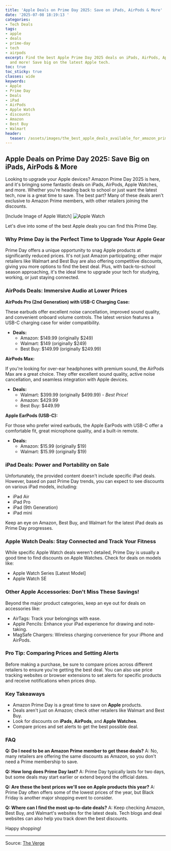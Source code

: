 ```yaml
---
title: 'Apple Deals on Prime Day 2025: Save on iPads, AirPods & More'
date: '2025-07-08 18:19:13 '
categories:
- Tech Deals
tags:
- apple
- deals
- prime-day
- tech
- airpods
excerpt: Find the best Apple Prime Day 2025 deals on iPads, AirPods, Apple Watches,
  and more! Save big on the latest Apple tech.
toc: true
toc_sticky: true
classes: wide
keywords:
- Apple
- Prime Day
- Deals
- iPad
- AirPods
- Apple Watch
- discounts
- Amazon
- Best Buy
- Walmart
header:
  teaser: /assets/images/the_best_apple_deals_available_for_amazon_prime_da_20250708181913.jpg
---
```


## Apple Deals on Prime Day 2025: Save Big on iPads, AirPods & More

Looking to upgrade your Apple devices? Amazon Prime Day 2025 is here, and it's bringing some fantastic deals on iPads, AirPods, Apple Watches, and more. Whether you're heading back to school or just want the latest tech, now is a great time to save. The best part? Many of these deals aren't exclusive to Amazon Prime members, with other retailers joining the discounts.

[Include Image of Apple Watch]
![Apple Watch](https://platform.theverge.com/wp-content/uploads/sites/2/2025/03/Apple-Watch-Series-10.jpg?quality=90&strip=all&crop=0,0,100,100)

Let's dive into some of the best Apple deals you can find this Prime Day.

### Why Prime Day is the Perfect Time to Upgrade Your Apple Gear

Prime Day offers a unique opportunity to snag Apple products at significantly reduced prices. It's not just Amazon participating; other major retailers like Walmart and Best Buy are also offering competitive discounts, giving you more options to find the best deal. Plus, with back-to-school season approaching, it's the ideal time to upgrade your tech for studying, working, or just staying connected.

### AirPods Deals: Immersive Audio at Lower Prices

**AirPods Pro (2nd Generation) with USB-C Charging Case:**

These earbuds offer excellent noise cancellation, improved sound quality, and convenient onboard volume controls. The latest version features a USB-C charging case for wider compatibility.

*   **Deals:**
    *   Amazon: $149.99 (originally $249)
    *   Walmart: $149 (originally $249)
    *   Best Buy: $149.99 (originally $249.99)

**AirPods Max:**

If you're looking for over-ear headphones with premium sound, the AirPods Max are a great choice. They offer excellent sound quality, active noise cancellation, and seamless integration with Apple devices.

*   **Deals:**
    *   Walmart: $399.99 (originally $499.99) - *Best Price!*
    *   Amazon: $429.99
    *   Best Buy: $449.99

**Apple EarPods (USB-C):**

For those who prefer wired earbuds, the Apple EarPods with USB-C offer a comfortable fit, great microphone quality, and a built-in remote.

*   **Deals:**
    *   Amazon: $15.99 (originally $19)
    *   Walmart: $15.99 (originally $19)

### iPad Deals: Power and Portability on Sale

Unfortunately, the provided content doesn't include specific iPad deals. However, based on past Prime Day trends, you can expect to see discounts on various iPad models, including:

*   iPad Air
*   iPad Pro
*   iPad (9th Generation)
*   iPad mini

Keep an eye on Amazon, Best Buy, and Walmart for the latest iPad deals as Prime Day progresses.

### Apple Watch Deals: Stay Connected and Track Your Fitness

While specific Apple Watch deals weren't detailed, Prime Day is usually a good time to find discounts on Apple Watches. Check for deals on models like:

*   Apple Watch Series [Latest Model]
*   Apple Watch SE

### Other Apple Accessories: Don't Miss These Savings!

Beyond the major product categories, keep an eye out for deals on accessories like:

*   AirTags: Track your belongings with ease.
*   Apple Pencils: Enhance your iPad experience for drawing and note-taking.
*   MagSafe Chargers: Wireless charging convenience for your iPhone and AirPods.

### Pro Tip: Comparing Prices and Setting Alerts

Before making a purchase, be sure to compare prices across different retailers to ensure you're getting the best deal. You can also use price tracking websites or browser extensions to set alerts for specific products and receive notifications when prices drop.

### Key Takeaways

*   Amazon Prime Day is a great time to save on **Apple** products.
*   Deals aren't just on Amazon; check other retailers like Walmart and Best Buy.
*   Look for discounts on **iPads**, **AirPods**, and **Apple Watches**.
*   Compare prices and set alerts to get the best possible deal.

### FAQ

**Q: Do I need to be an Amazon Prime member to get these deals?**
A: No, many retailers are offering the same discounts as Amazon, so you don't need a Prime membership to save.

**Q: How long does Prime Day last?**
A: Prime Day typically lasts for two days, but some deals may start earlier or extend beyond the official dates.

**Q: Are these the best prices we'll see on Apple products this year?**
A: Prime Day often offers some of the lowest prices of the year, but Black Friday is another major shopping event to consider.

**Q: Where can I find the most up-to-date deals?**
A: Keep checking Amazon, Best Buy, and Walmart's websites for the latest deals. Tech blogs and deal websites can also help you track down the best discounts.

Happy shopping!

---

Source: [The Verge](https://www.theverge.com/tech/689813/best-amazon-prime-day-apple-deals)